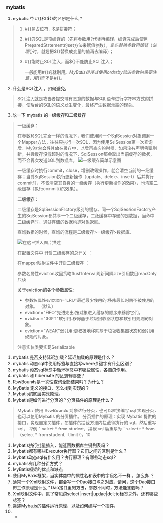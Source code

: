 ### mybatis
1. mybatis 中 #{}和 ${}的区别是什么？

> 1. #{}是占位符，$是拼接符；
>
> 2. #{}的SQL是预编译的（先将参数用?代替再编译，编译完成后使用PreparedStatement的set方法来赋值参数），${}是先替换参数再编译（处理${}时，就是把${}替换成变量的值再去编译）；
>
> 3. #{}能防止SQL注入，而${}不能防止SQL注入；
>
>    一般能用#{}的就别用${}。MyBatis排序式使用order by动态参数时需要注意，用${}而不是#{}。

2. 什么是SQL注入 ，如何避免。

> SQL注入就是攻击者提交带有恶意的数据与SQL语句进行字符串方式的拼接，使后台的SQL的语义发生变化，最终产生数据泄露的现象。

3. 说一下 mybatis 的一级缓存和二级缓存

> 一级缓存：
>
> 在参数和SQL完全一样的情况下，我们使用同一个SqlSession对象调用一个Mapper方法，往往只执行一次SQL，因为使用SelSession第一次查询后，MyBatis会将其放在缓存中，以后再查询的时候，如果没有声明需要刷新，并且缓存没有超时的情况下，SqlSession都会取出当前缓存的数据，而不会再次发送SQL到数据库。
>  ![一级缓存简单示意图](https://img-blog.csdnimg.cn/20201126194312471.png?x-oss-process=image/watermark,type_ZmFuZ3poZW5naGVpdGk,shadow_10,text_aHR0cHM6Ly9ibG9nLmNzZG4ubmV0L2JhbnpodWFuaHU=,size_16,color_FFFFFF,t_70#pic_center) 
>
>  一级缓存时执行commit，close，增删改等操作，就会清空当前的一级缓存；当对SqlSession执行更新操作（update、delete、insert）后并执行commit时，不仅清空其自身的一级缓存（执行更新操作的效果），也清空二级缓存（执行commit()的效果）。 
>
> **二级缓存：**
>
> 二级缓存是SqlSessionFactory级别的缓存，同一个SqlSessionFactory产生的SqlSession都共享一个二级缓存，二级缓存中存储的是数据，当命中二级缓存时，通过存储的数据构造对象返回。
>
> 查询数据的时候，查询的流程是二级缓存>一级缓存>数据库。
>
>  ![在这里插入图片描述](https://img-blog.csdnimg.cn/20201126194528869.png?x-oss-process=image/watermark,type_ZmFuZ3poZW5naGVpdGk,shadow_10,text_aHR0cHM6Ly9ibG9nLmNzZG4ubmV0L2JhbnpodWFuaHU=,size_16,color_FFFFFF,t_70#pic_center) 
>
>  在配置文件中 开启二级缓存的总开关 ： <setting name="cacheEnabled" value="true" /> 
>
>  在mapper映射文件中开启二级缓存 ：
>
>  <cache eviction="FIFO" flushInterval="60000" size="512"  readOnly="true"/> 
>
>  参数名属性eviction收回策略flushInterval刷新间隔size引用数目readOnly只读 
>
>  **关于eviction的各个参数属性:** 
>
> - 参数名属性eviction="LRU"最近最少使用的:移除最长时间不被使用的对象。
>   （默认）
> - eviction="FIFO"先进先出:按对象进入缓存的顺序来移除它们。
> - eviction="SOFT"软引用:移除基于垃圾回收器状态和软引用规则的对象。
> - eviction="WEAK"弱引用:更积极地移除基于垃圾收集器状态和弱引用规则的对象。
>
>  注意实体类要实现Serializable 

1. mybatis 是否支持延迟加载？延迟加载的原理是什么？
2. mybatis 动态sql中使用<where>标签与直接写where关键字有什么区别？
3. mybatis 动态sql标签中循环标签中有哪些属性，各自的作用。
4. mybatis 和 hibernate 的区别有哪些？
5. RowBounds是一次性查询全部结果吗？为什么？
6. MyBatis 定义的接口，怎么找到实现的？
7. Mybatis的底层实现原理。
8. Mybatis是如何进行分页的？分页插件的原理是什么？

> Mybatis 使用 RowBounds 对象进行分页，也可以直接编写 sql 实现分页，也可以使用Mybatis 的分页插件。
> 分页插件的原理：实现 Mybatis 提供的接口，实现自定义插件，在插件的拦截方法内拦截待执行的 sql，然后重写 sql。
> 举例：select * from student，拦截 sql 后重写为：select t.* from （select * from student）tlimit 0，10
> 

1. Mybatis执行批量插入，能返回数据库主键列表吗？
2. Mybatis都有哪些Executor执行器？它们之间的区别是什么？
3. Mybatis动态sql有什么用？执行原理？有哪些动态sql？
4. mybatis有几种分页方式？
5. MyBatis框架的优点和缺点
6. 使用MyBatis框架，当实体类中的属性名和表中的字段名不一样 ，怎么办 ？
7. 通常一个Xml映射文件，都会写一个Dao接口与之对应，请问，这个Dao接口的工作原理是什么？Dao接口里的方法，参数不同时，方法能重载吗？
8. Xml映射文件中，除了常见的select|insert|updae|delete标签之外，还有哪些标签？
9. 简述Mybatis的插件运行原理，以及如何编写一个插件。
10. +